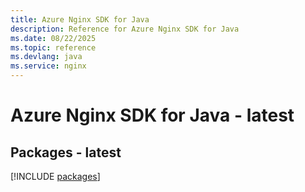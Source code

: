 ```yaml
---
title: Azure Nginx SDK for Java
description: Reference for Azure Nginx SDK for Java
ms.date: 08/22/2025
ms.topic: reference
ms.devlang: java
ms.service: nginx
---
```

# Azure Nginx SDK for Java - latest
## Packages - latest
[!INCLUDE [packages](nginx-index.md)]
